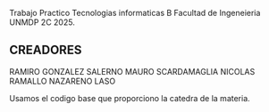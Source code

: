 
Trabajo Practico Tecnologias informaticas B Facultad de Ingeneieria UNMDP 2C 2025.

## CREADORES

RAMIRO GONZALEZ SALERNO
MAURO SCARDAMAGLIA
NICOLAS RAMALLO
NAZARENO LASO


Usamos el codigo base que proporciono la catedra de la materia.

